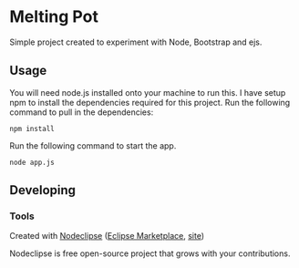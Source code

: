 

# Melting Pot

Simple project created to experiment with Node, Bootstrap and ejs.

## Usage

You will need node.js installed onto your machine to run this.
I have setup npm to install the dependencies required for this project.
Run the following command to pull in the dependencies:

	npm install
	
Run the following command to start the app.

	node app.js

## Developing



### Tools

Created with [Nodeclipse](https://github.com/Nodeclipse/nodeclipse-1)
 ([Eclipse Marketplace](http://marketplace.eclipse.org/content/nodeclipse), [site](http://www.nodeclipse.org))   

Nodeclipse is free open-source project that grows with your contributions.
